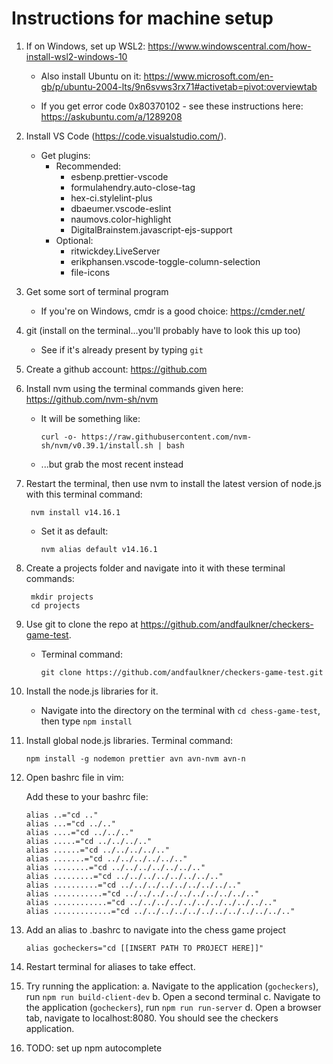 Instructions for machine setup
==============================
1. If on Windows, set up WSL2: https://www.windowscentral.com/how-install-wsl2-windows-10
    -   Also install Ubuntu on it: https://www.microsoft.com/en-gb/p/ubuntu-2004-lts/9n6svws3rx71#activetab=pivot:overviewtab

    -   If you get error code 0x80370102 - see these instructions here:
        https://askubuntu.com/a/1289208

2. Install VS Code (https://code.visualstudio.com/).
    -   Get plugins:
        -   Recommended:
            -   esbenp.prettier-vscode
            -   formulahendry.auto-close-tag
            -   hex-ci.stylelint-plus
            -   dbaeumer.vscode-eslint
            -   naumovs.color-highlight
            -   DigitalBrainstem.javascript-ejs-support
        -   Optional:
            -   ritwickdey.LiveServer
            -   erikphansen.vscode-toggle-column-selection
            -   file-icons

3. Get some sort of terminal program
    -   If you're on Windows, cmdr is a good choice: https://cmder.net/

4. git (install on the terminal...you'll probably have to look this up too)
    -   See if it's already present by typing `git`

5. Create a github account: https://github.com

6. Install nvm using the terminal commands given here: https://github.com/nvm-sh/nvm

    -   It will be something like:

            curl -o- https://raw.githubusercontent.com/nvm-sh/nvm/v0.39.1/install.sh | bash

    -   ...but grab the most recent instead

7. Restart the terminal, then use nvm to install the latest version of node.js with this terminal command:

        nvm install v14.16.1

    -   Set it as default:

            nvm alias default v14.16.1

8. Create a projects folder and navigate into it with these terminal commands:

        mkdir projects
        cd projects

9. Use git to clone the repo at https://github.com/andfaulkner/checkers-game-test.
    -   Terminal command:

            git clone https://github.com/andfaulkner/checkers-game-test.git

10. Install the node.js libraries for it.
    -   Navigate into the directory on the terminal with `cd chess-game-test`, then type `npm install`

11. Install global node.js libraries. Terminal command:

        npm install -g nodemon prettier avn avn-nvm avn-n

12. Open bashrc file in vim:

    Add these to your bashrc file:

        alias ..="cd .."
        alias ...="cd ../.."
        alias ....="cd ../../.."
        alias .....="cd ../../../.."
        alias ......="cd ../../../../.."
        alias .......="cd ../../../../../.."
        alias ........="cd ../../../../../../.."
        alias .........="cd ../../../../../../../.."
        alias ..........="cd ../../../../../../../../.."
        alias ...........="cd ../../../../../../../../../.."
        alias ............="cd ../../../../../../../../../../.."
        alias .............="cd ../../../../../../../../../../../.."

13. Add an alias to .bashrc to navigate into the chess game project

        alias gocheckers="cd [[INSERT PATH TO PROJECT HERE]]"

14. Restart terminal for aliases to take effect.

15. Try running the application:
    a.  Navigate to the application (`gocheckers`), run `npm run build-client-dev`
    b.  Open a second terminal
    c.  Navigate to the application (`gocheckers`), run `npm run run-server`
    d.  Open a browser tab, navigate to localhost:8080. You should see the checkers application.

16. TODO: set up npm autocomplete
